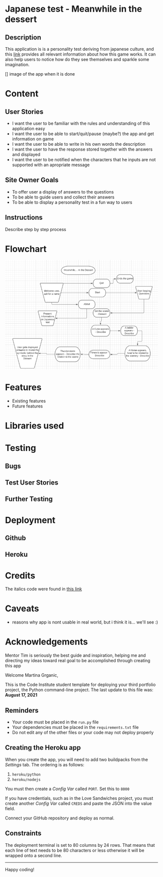 # Japanese test - Meanwhile in the dessert

## Description

This application is is a personality test deriving from japanese culture, and this [link](https://steemit.com/psychology/@breezin/cube-test-japenese-personality-test) provides all relevant information about how this game works. It can also help users to notice how do they see themselves and sparkle some imagination.

[] image of the app when it is done

# Content 

## User Stories 
* I want the user to be familiar with the rules and understanding of this application easy
* I want the user to be able to start/quit/pause (maybe?) the app and get information on game 
* I want the user to be able to write in his own words the description
* I want the user to have the response stored together with the answers and displayed
* I want the user to be notified when the characters that he inputs are not supported with an apropriate message


## Site Owner Goals

* To offer user a display of answers to the questions
* To be able to guide users and collect their answers
* To be able to display a personality test in a fun way to users

## Instructions

Describe step by step process


# Flowchart

![](assets/readme-images/cube-flowchart.png)

# Features

* Existing features
* Future features

# Libraries used

# Testing 
## Bugs
## Test User Stories
## Further Testing

# Deployment

## Github

## Heroku

# Credits 

The italics code were found in [this link](https://stackoverflow.com/questions/13559276/can-i-write-italics-to-the-python-shell)

# Caveats 
- reasons why app is nont usable in real world, but i think it is... we'll see :)

# Acknowledgements

Mentor Tim is seriously the best guide and inspiration, helping me and directing my ideas toward real goal to be accomplished through creating this app 






Welcome Martina Grganic,

This is the Code Institute student template for deploying your third portfolio project, the Python command-line project. The last update to this file was: **August 17, 2021**

## Reminders

* Your code must be placed in the `run.py` file
* Your dependencies must be placed in the `requirements.txt` file
* Do not edit any of the other files or your code may not deploy properly

## Creating the Heroku app

When you create the app, you will need to add two buildpacks from the _Settings_ tab. The ordering is as follows:

1. `heroku/python`
2. `heroku/nodejs`

You must then create a _Config Var_ called `PORT`. Set this to `8000`

If you have credentials, such as in the Love Sandwiches project, you must create another _Config Var_ called `CREDS` and paste the JSON into the value field.

Connect your GitHub repository and deploy as normal.

## Constraints

The deployment terminal is set to 80 columns by 24 rows. That means that each line of text needs to be 80 characters or less otherwise it will be wrapped onto a second line.

-----
Happy coding!